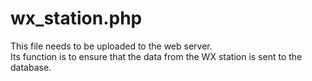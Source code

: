 # wx_station.php

This file needs to be uploaded to the web server.  
Its function is to ensure that the data from the WX station is sent to the database.